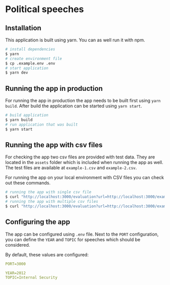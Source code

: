 # Political speeches

## Installation

This application is built using yarn. You can as well run it with npm.

```bash
# install dependencies
$ yarn
# create environment file
$ cp .example.env .env
# start application
$ yarn dev
```

## Running the app in production

For running the app in production the app needs to be built first using `yarn build`. After build the application can be started using `yarn start`.

```bash
# build application
$ yarn build
# run application that was built
$ yarn start
```

## Running the app with csv files

For checking the app two csv files are provided with test data. They are located in the `assets` folder which is included when running the app as well. The test files are available at `example-1.csv` and `example-2.csv`.

For running the app on your local environment with CSV files you can check out these commands. 

```bash
# running the app with single csv file
$ curl "http://localhost:3000/evaluation?url=http://localhost:3000/example-1.csv"
# running the app with multiple csv files
$ curl "http://localhost:3000/evaluation?url=http://localhost:3000/example-1.csv&url=http://localhost:3000/example-2.csv"
```

## Configuring the app

The app can be configured using `.env` file. Next to the `PORT` configuration, you can define the `YEAR` and `TOPIC` for speeches which should be considered.

By default, these values are configured:

```yaml
PORT=3000

YEAR=2012
TOPIC=Internal Security
```
